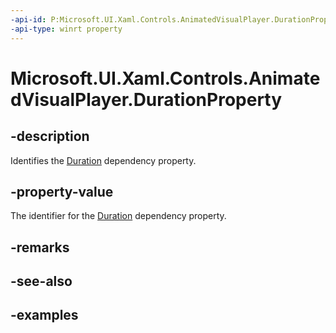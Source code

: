 ```yaml
---
-api-id: P:Microsoft.UI.Xaml.Controls.AnimatedVisualPlayer.DurationProperty
-api-type: winrt property
---
```


<!-- Property syntax.
public DependencyProperty DurationProperty { get; }
-->

# Microsoft.UI.Xaml.Controls.AnimatedVisualPlayer.DurationProperty

## -description

Identifies the [Duration](animatedvisualplayer_duration.md) dependency property.

## -property-value

The identifier for the [Duration](animatedvisualplayer_duration.md) dependency property.

## -remarks

## -see-also

## -examples

